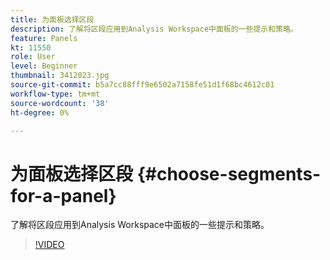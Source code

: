 ```yaml
---
title: 为面板选择区段
description: 了解将区段应用到Analysis Workspace中面板的一些提示和策略。
feature: Panels
kt: 11550
role: User
level: Beginner
thumbnail: 3412023.jpg
source-git-commit: b5a7cc88fff9e6502a7158fe51d1f68bc4612c01
workflow-type: tm+mt
source-wordcount: '38'
ht-degree: 0%

---
```


# 为面板选择区段 {#choose-segments-for-a-panel}

了解将区段应用到Analysis Workspace中面板的一些提示和策略。

>[!VIDEO](https://video.tv.adobe.com/v/24032/?quality=12&learn=on)
